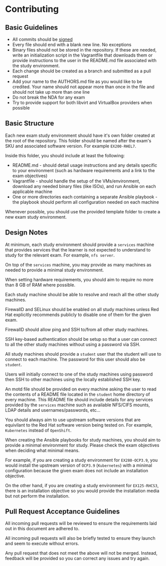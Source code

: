 # Contributing

## Basic Guidelines

* All commits should be [signed](https://help.github.com/en/articles/managing-commit-signature-verification)
* Every file should end with a blank new line. No exceptions
* Binary files should not be stored in the repository. If these are needed, write an initialization script in the Vagrantfile that downloads them or provide instructions to the user in the README.md file associated with the study environment.
* Each change should be created as a branch and submitted as a pull request
* Add your name to the AUTHORS.md file as you would like to be credited. Your name should not appear more than once in the file and should not take up more than one line
* Do not break the NDA for any exam
* Try to provide support for both libvirt and VirtualBox providers when possible

## Basic Structure

Each new exam study environment should have it's own folder created at the root of the repository. This folder should be named after the exam's SKU and associated software version. For example `EX200-RHEL7`.

Inside this folder, you should include at least the following:

* README.md - should detail usage instructions and any details specific to your environment (such as hardware requirements and a link to the exam objectives)
* Vagrantfile - should handle the setup of the VMs/environment, download any needed binary files (like ISOs), and run Ansible on each applicable machine
* One or more directories each containing a separate Ansible playbook - the playbook should perform all configuration needed on each machine

Whenever possible, you should use the provided template folder to create a new exam study environment.

## Design Notes

At minimum, each study environment should provide a `services` machine that provides services that the learner is not expected to understand to study for the relevant exam. For example, `nfs server`.

On top of the `services` machine, you may provide as many machines as needed to provide a minimal study environment.

When setting hardware requirements, you should aim to require no more than 8 GB of RAM where possible.

Each study machine should be able to resolve and reach all the other study machines.

FirewallD and SELinux should be enabled on all study machines unless Red Hat explicitly recommends publicly to disable one of them for the given exam.

FirewallD should allow ping and SSH to/from all other study machines.

SSH key-based authentication should be setup so that a user can connect to all the other study machines without using a password via SSH.

All study machines should provide a `student` user that the student will use to connect to each machine. The password for this user should also be `student`.

Users will initially connect to one of the study machines using password then SSH to other machines using the locally established SSH key.

An motd file should be provided on every machine asking the user to read the contents of a README file located in the `student` home directory of every machine. This README file should include details for any services provided by the `services` machine such as available NFS/CIFS mounts, LDAP details and usernames/passwords, etc...

You should always aim to use upstream software versions that are equivilant to the Red Hat software version being tested on. For example, `Kubernetes` instead of `OpenShift`.

When creating the Ansible playbooks for study machines, you should aim to provide a minimal environment for study. Please check the exam objectives when deciding what minimal means.

For example, if you are creating a study environment for `EX280-OCP3.9`, you would install the upstream version of `OCP3.9` (`Kubernetes`) with a minimal configuration because the given exam does not include an installation objective.

On the other hand, if you are creating a study environment for `EX125-RHCS3`, there is an installation objective so you would provide the installation media but not perform the installation.

## Pull Request Acceptance Guidelines

All incoming pull requests will be reviewed to ensure the requirements laid out in this document are adhered to.

All incoming pull requests will also be briefly tested to ensure they launch and seem to execute without errors.

Any pull request that does not meet the above will not be merged. Instead, feedback will be provided so you can correct any issues and try again.
